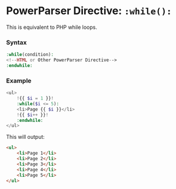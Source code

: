 # PowerParser Directive: `:while():`

This is equivalent to PHP while loops.

### Syntax

```php
:while(condition):
<!--HTML or Other PowerParser Directive-->
:endwhile:
```

### Example

```php
<ul>
    !{{ $i = 1 }}!
    :while($i <= 5):
    <li>Page {{ $i }}</li>
    !{{ $i++ }}!
    :endwhile:
</ul>
```

This will output:

```html
<ul>
    <li>Page 1</li>
    <li>Page 2</li>
    <li>Page 3</li>
    <li>Page 4</li>
    <li>Page 5</li>
</ul>
```
